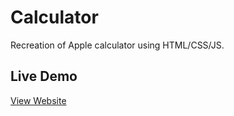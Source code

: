 # Calculator

Recreation of Apple calculator using HTML/CSS/JS.


## Live Demo

[View Website](https://parmvirgrewal-calculator.netlify.app/)
